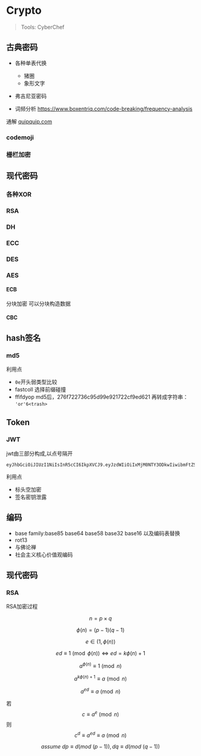 # Crypto

> Tools: CyberChef

## 古典密码

- 各种单表代换
  - 猪圈
  - 象形文字
   
- 弗吉尼亚密码

- 词频分析
  https://www.boxentriq.com/code-breaking/frequency-analysis 

通解 [quipquip.com](https://quipqiup.com/)

### codemoji

### 栅栏加密

## 现代密码

### 各种XOR

### RSA

### DH

### ECC

### DES

### AES

#### ECB

分块加密
可以分块构造数据 

#### CBC

## hash签名

### md5

利用点

- ``0e``开头弱类型比较
- fastcoll 选择前缀碰撞
- ffifdyop md5后，276f722736c95d99e921722cf9ed621 再转成字符串： ``'or'6<trash>``

## Token

### JWT

jwt由三部分构成,以点号隔开

```
eyJhbGciOiJIUzI1NiIsInR5cCI6IkpXVCJ9.eyJzdWIiOiIxMjM0NTY3ODkwIiwibmFtZSI6IkpvaG4gRG9lIiwiaWF0IjoxNTE2MjM5MDIyfQ.SflKxwRJSMeKKF2QT4fwpMeJf36POk6yJV_adQssw5c
```

利用点

- 标头空加密
- 签名密钥泄露

## 编码

- base family:base85 base64 base58 base32 base16 以及编码表替换
- rot13
- 与佛论禅
- 社会主义核心价值观编码


## 现代密码

### RSA

RSA加密过程

$$n=p\times q$$

$$\phi(n)=(p-1)(q-1)$$

$$ e\in (1,\phi(n))$$

$$ ed\equiv 1 \pmod {\phi(n)} \Leftrightarrow ed=k\phi(n)+1$$

$$a^{\phi(n)}\equiv 1 \pmod n$$

$$a^{k\phi(n)+1} \equiv a \pmod n$$

$$a^{ed} \equiv a \pmod n$$

若$$c\equiv a^e \pmod n$$则$$c^d\equiv {a^{ed}} \equiv a \pmod n$$

$$assume\ dp\equiv d(mod\ (p-1)),dq\equiv d(mod\ (q-1))$$